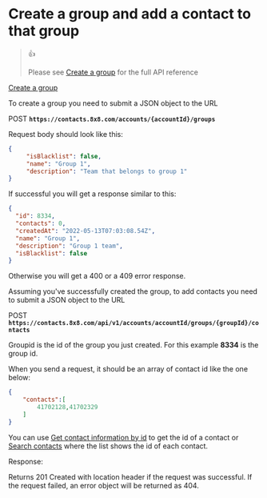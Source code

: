 # Create a group and add a contact to that group

> 👍
>
> Please see [Create a group](/connect/reference/create-group) for the full API reference
>
>

[Create a group](/connect/reference/create-group)

To create a group you need to submit a JSON object to the URL  

POST **`https://contacts.8x8.com/accounts/{accountId}/groups`**

Request body should look like this:

```json
{
     "isBlacklist": false,
     "name": "Group 1",
     "description": "Team that belongs to group 1"
}

```

If successful you will get a response similar to this:

```json
{
  "id": 8334,
  "contacts": 0,
  "createdAt": "2022-05-13T07:03:08.54Z",
  "name": "Group 1",
  "description": "Group 1 team",
  "isBlacklist": false
}

```

Otherwise you will get a 400 or a 409 error response.

Assuming you've successfully created the group, to add contacts you need to submit a JSON object to the URL  

POST **`https://contacts.8x8.com/api/v1/accounts/accountId/groups/{groupId}/contacts`**  

Groupid is the id of the group you just created. For this example **8334** is the group id.  

When you send a request, it should be an array of contact id like the one below:

```json
{
    "contacts":[
        41702128,41702329
    ]
}

```

You can use [Get contact information by id](/connect/reference/get-contact-by-id) to get the id of a contact or [Search contacts](/connect/reference/contact-search) where the list shows the id of each contact.

Response:  

Returns 201 Created with location header if the request was successful. If the request failed, an error object will be returned as 404.
